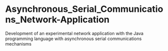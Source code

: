 # Asynchronous_Serial_Communications_Network-Application
Development of an experimental network application with the Java programming language with asynchronous serial communications mechanisms
